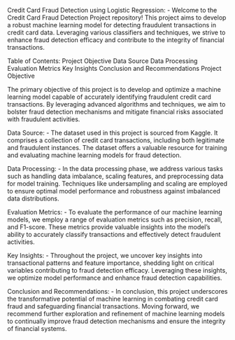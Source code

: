 Credit Card Fraud Detection using Logistic Regression: -
Welcome to the Credit Card Fraud Detection Project repository! This project aims to develop a robust machine learning model for detecting fraudulent transactions in credit card data. Leveraging various classifiers and techniques, we strive to enhance fraud detection efficacy and contribute to the integrity of financial transactions.

Table of Contents:
 Project Objective
 Data Source
 Data Processing
 Evaluation Metrics
 Key Insights
 Conclusion and Recommendations
 Project Objective

The primary objective of this project is to develop and optimize a machine learning model capable of accurately identifying fraudulent credit card transactions. By leveraging advanced algorithms and techniques, we aim to bolster fraud detection mechanisms and mitigate financial risks associated with fraudulent activities.

Data Source: -
The dataset used in this project is sourced from Kaggle. It comprises a collection of credit card transactions, including both legitimate and fraudulent instances. The dataset offers a valuable resource for training and evaluating machine learning models for fraud detection.

Data Processing: -
In the data processing phase, we address various tasks such as handling data imbalance, scaling features, and preprocessing data for model training. Techniques like undersampling and scaling are employed to ensure optimal model performance and robustness against imbalanced data distributions.

Evaluation Metrics: -
To evaluate the performance of our machine learning models, we employ a range of evaluation metrics such as precision, recall, and F1-score. These metrics provide valuable insights into the model’s ability to accurately classify transactions and effectively detect fraudulent activities.

Key Insights: -
Throughout the project, we uncover key insights into transactional patterns and feature importance, shedding light on critical variables contributing to fraud detection efficacy. Leveraging these insights, we optimize model performance and enhance fraud detection capabilities.

Conclusion and Recommendations: -
In conclusion, this project underscores the transformative potential of machine learning in combating credit card fraud and safeguarding financial transactions. Moving forward, we recommend further exploration and refinement of machine learning models to continually improve fraud detection mechanisms and ensure the integrity of financial systems.
